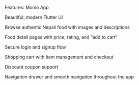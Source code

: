Features: Momo App

Beautiful, modern Flutter UI

Browse authentic Nepali food with images and descriptions

Food detail pages with price, rating, and “add to cart”

Secure login and signup flow

Shopping cart with item management and checkout

Discount coupon support

Navigation drawer and smooth navigation throughout the app
